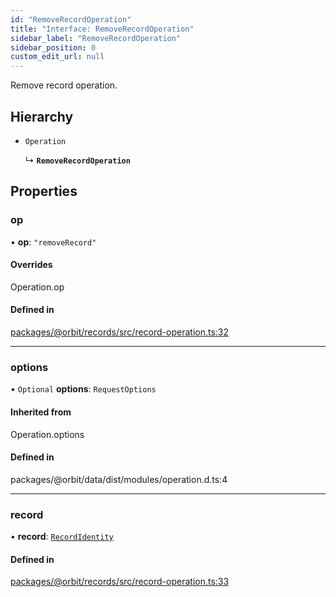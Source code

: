 ```yaml
---
id: "RemoveRecordOperation"
title: "Interface: RemoveRecordOperation"
sidebar_label: "RemoveRecordOperation"
sidebar_position: 0
custom_edit_url: null
---
```


Remove record operation.

## Hierarchy

- `Operation`

  ↳ **`RemoveRecordOperation`**

## Properties

### op

• **op**: ``"removeRecord"``

#### Overrides

Operation.op

#### Defined in

[packages/@orbit/records/src/record-operation.ts:32](https://github.com/orbitjs/orbit/blob/6e0cbd41/packages/@orbit/records/src/record-operation.ts#L32)

___

### options

• `Optional` **options**: `RequestOptions`

#### Inherited from

Operation.options

#### Defined in

packages/@orbit/data/dist/modules/operation.d.ts:4

___

### record

• **record**: [`RecordIdentity`](RecordIdentity.md)

#### Defined in

[packages/@orbit/records/src/record-operation.ts:33](https://github.com/orbitjs/orbit/blob/6e0cbd41/packages/@orbit/records/src/record-operation.ts#L33)
